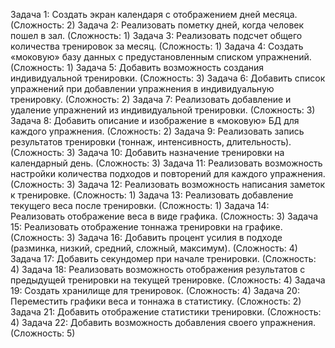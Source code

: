 Задача 1: Создать экран календаря с отображением дней месяца. (Сложность: 2)
Задача 2: Реализовать пометку дней, когда человек пошел в зал. (Сложность: 1)
Задача 3: Реализовать подсчет общего количества тренировок за месяц. (Сложность: 1)
Задача 4: Создать «моковую» базу данных с предустановленным списком упражнений. (Сложность: 1)
Задача 5: Добавить возможность создания индивидуальной тренировки. (Сложность: 3)
Задача 6: Добавить список упражнений при добавлении упражнения в индивидуальную тренировку. (Сложность: 2)
Задача 7: Реализовать добавление и удаление упражнений из индивидуальной тренировки. (Сложность: 3)
Задача 8: Добавить описание и изображение в «моковую» БД для каждого упражнения. (Сложность: 2)
Задача 9: Реализовать запись результатов тренировки (тоннаж, интенсивность, длительность). (Сложность: 3)
Задача 10: Добавить назначение тренировки на календарный день. (Сложность: 3)
Задача 11: Реализовать возможность настройки количества подходов и повторений для каждого упражнения. (Сложность: 3)
Задача 12: Реализовать возможность написания заметок к тренировке. (Сложность: 1)
Задача 13: Реализовать добавление текущего веса после тренировки. (Сложность: 1)
Задача 14: Реализовать отображение веса в виде графика. (Сложность: 3)
Задача 15: Реализовать отображение тоннажа тренировки на графике. (Сложность: 3)
Задача 16: Добавить процент усилия в подходе (разминка, низкий, средний, сложный, максимум). (Сложность: 4)
Задача 17: Добавить секундомер при начале тренировки. (Сложность: 4)
Задача 18: Реализовать возможность отображения результатов с предыдущей тренировки на текущей тренировке. (Сложность: 4)
Задача 19: Создать хранилище для тренировок. (Сложность: 4)
Задача 20: Переместить графики веса и тоннажа в статистику. (Сложность: 2)
Задача 21: Добавить отображение статистики тренировки. (Сложность: 4)
Задача 22: Добавить возможность добавления своего упражнения. (Сложность: 5)

